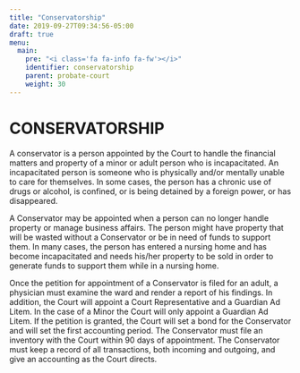 ```yaml
---
title: "Conservatorship"
date: 2019-09-27T09:34:56-05:00
draft: true
menu:
  main:
    pre: "<i class='fa fa-info fa-fw'></i>"
    identifier: conservatorship
    parent: probate-court
    weight: 30
---
```


# CONSERVATORSHIP

A conservator is a person appointed by the Court to handle the financial
matters and property of a minor or adult person who is incapacitated. An
incapacitated person is someone who is physically and/or mentally unable to
care for themselves. In some cases, the person has a chronic use of drugs or
alcohol, is confined, or is being detained by a foreign power, or has
disappeared.

A Conservator may be appointed when a person can no longer handle property or
manage business affairs. The person might have property that will be wasted without a Conservator or be in need of funds to support them. In many cases,
the person has entered a nursing home and has become incapacitated and needs
his/her property to be sold in order to generate funds to support them while in
a nursing home.

Once the petition for appointment of a Conservator is filed for an adult, a
physician must examine the ward and render a report of his findings. In
addition, the Court will appoint a Court Representative and a Guardian Ad
Litem. In the case of a Minor the Court will only appoint a Guardian Ad Litem.
If the petition is granted, the Court will set a bond for the Conservator and
will set the first accounting period. The Conservator must file an inventory
with the Court within 90 days of appointment. The Conservator must keep a
record of all transactions, both incoming and outgoing, and give an accounting
as the Court directs.
